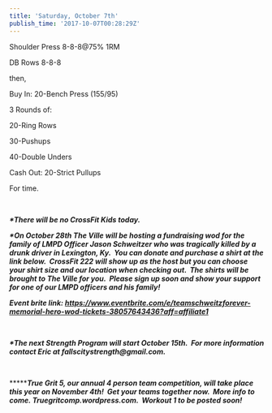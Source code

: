 ```yaml
---
title: 'Saturday, October 7th'
publish_time: '2017-10-07T00:28:29Z'
---
```


Shoulder Press 8-8-8\@75% 1RM

DB Rows 8-8-8

then,

Buy In: 20-Bench Press (155/95)

3 Rounds of:

20-Ring Rows

30-Pushups

40-Double Unders

Cash Out: 20-Strict Pullups

For time.

 

***\*There will be no CrossFit Kids today.***

***\*On October 28th The Ville will be hosting a fundraising wod for the
family of LMPD Officer Jason Schweitzer who was tragically killed by a
drunk driver in Lexington, Ky.  You can donate and purchase a shirt at
the link below.  CrossFit 222 will show up as the host but you can
choose your shirt size and our location when checking out.  The shirts
will be brought to The Ville for you.  Please sign up soon and show your
support for one of our LMPD officers and his family!***

***Event brite
link: <https://www.eventbrite.com/e/teamschweitzforever-memorial-hero-wod-tickets-38057643436?aff=affiliate1>***

 

***\*The next Strength Program will start October 15th.  For more
information contact Eric at fallscitystrength\@gmail.com.***

 

***\*****True Grit 5, our annual 4 person team competition, will take
place this year on November 4th!  Get your teams together now.  More
info to come. Truegritcomp.wordpress.com.  Workout 1 to be posted
soon!***
